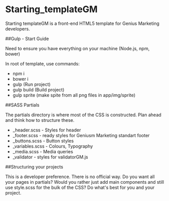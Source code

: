 # Starting_templateGM
Starting templateGM is a front-end HTML5 template for Genius Marketing developers.

##Gulp - Start Guide
<p>Need to ensure you have everything on your machine (Node.js, npm, bower)</p>
<p>In root of template, use commands:</p>
<ul>
	<li>npm i</li>
	<li>bower i</li>
	<li>gulp (Run project)</li>
	<li>gulp build (Build project)</li>
	<li>gulp sprite (make spite from all png files in app/img/sprite)</li>
</ul>

##SASS Partials
<p>The partials directory is where most of the CSS is constructed. Plan ahead and think how to structure these.</p>
<ul>
	<li>_header.scss - Styles for header</li>
	<li>_footer.scss - ready styles for Geniusm Marketing standart footer</li>
	<li>_buttons.scss - Button styles</li>
	<li>_variables.scss - Colours, Typography</li>
	<li>_media.scss - Media queries</li>
	<li>_validator - styles for validatorGM.js</li>
</ul>

##Structuring your projects
<p>This is a developer preference. There is no official way. Do you want all your pages in partials? Would you rather just add main components and still use style.scss for the bulk of the CSS? Do what's best for you and your project.</p>



